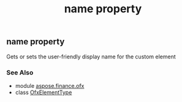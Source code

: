 ﻿---
title: name property
second_title: Aspose.Finance for Python via .NET API References
description: 
type: docs
weight: 30
url: /python-net/aspose.finance.ofx/ofxelementtype/name/
is_root: false
---

## name property


Gets or sets the user-friendly display name for the custom element

### See Also
* module [aspose.finance.ofx](../../)
* class [OfxElementType](/finance/python-net/aspose.finance.ofx/ofxelementtype)
